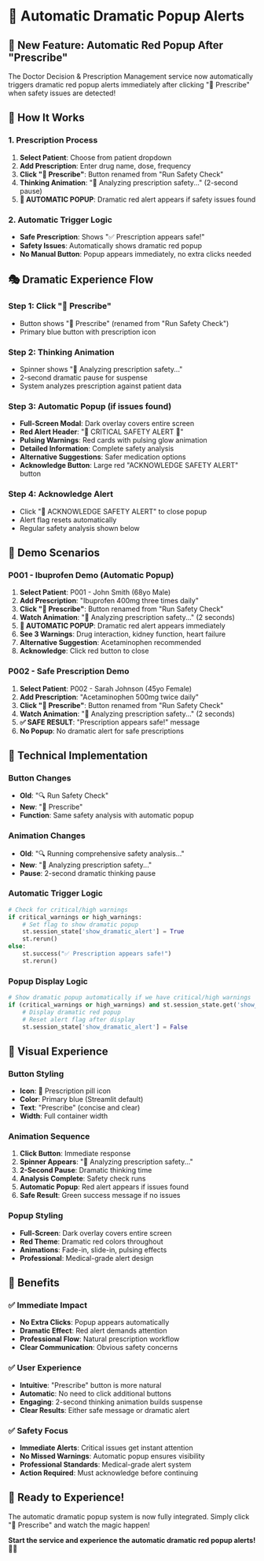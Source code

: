 # 🚨 Automatic Dramatic Popup Alerts

## 🎯 New Feature: Automatic Red Popup After "Prescribe"

The Doctor Decision & Prescription Management service now automatically triggers dramatic red popup alerts immediately after clicking "💊 Prescribe" when safety issues are detected!

## 🚀 How It Works

### **1. Prescription Process**
1. **Select Patient**: Choose from patient dropdown
2. **Add Prescription**: Enter drug name, dose, frequency
3. **Click "💊 Prescribe"**: Button renamed from "Run Safety Check"
4. **Thinking Animation**: "🧠 Analyzing prescription safety..." (2-second pause)
5. **🚨 AUTOMATIC POPUP**: Dramatic red alert appears if safety issues found

### **2. Automatic Trigger Logic**
- **Safe Prescription**: Shows "✅ Prescription appears safe!"
- **Safety Issues**: Automatically shows dramatic red popup
- **No Manual Button**: Popup appears immediately, no extra clicks needed

## 🎭 Dramatic Experience Flow

### **Step 1: Click "💊 Prescribe"**
- Button shows "💊 Prescribe" (renamed from "Run Safety Check")
- Primary blue button with prescription icon

### **Step 2: Thinking Animation**
- Spinner shows "🧠 Analyzing prescription safety..."
- 2-second dramatic pause for suspense
- System analyzes prescription against patient data

### **Step 3: Automatic Popup (if issues found)**
- **Full-Screen Modal**: Dark overlay covers entire screen
- **Red Alert Header**: "🚨 CRITICAL SAFETY ALERT 🚨"
- **Pulsing Warnings**: Red cards with pulsing glow animation
- **Detailed Information**: Complete safety analysis
- **Alternative Suggestions**: Safer medication options
- **Acknowledge Button**: Large red "ACKNOWLEDGE SAFETY ALERT" button

### **Step 4: Acknowledge Alert**
- Click "🚨 ACKNOWLEDGE SAFETY ALERT" to close popup
- Alert flag resets automatically
- Regular safety analysis shown below

## 🎯 Demo Scenarios

### **P001 - Ibuprofen Demo (Automatic Popup)**
1. **Select Patient**: P001 - John Smith (68yo Male)
2. **Add Prescription**: "Ibuprofen 400mg three times daily"
3. **Click "💊 Prescribe"**: Button renamed from "Run Safety Check"
4. **Watch Animation**: "🧠 Analyzing prescription safety..." (2 seconds)
5. **🚨 AUTOMATIC POPUP**: Dramatic red alert appears immediately
6. **See 3 Warnings**: Drug interaction, kidney function, heart failure
7. **Alternative Suggestion**: Acetaminophen recommended
8. **Acknowledge**: Click red button to close

### **P002 - Safe Prescription Demo**
1. **Select Patient**: P002 - Sarah Johnson (45yo Female)
2. **Add Prescription**: "Acetaminophen 500mg twice daily"
3. **Click "💊 Prescribe"**: Button renamed from "Run Safety Check"
4. **Watch Animation**: "🧠 Analyzing prescription safety..." (2 seconds)
5. **✅ SAFE RESULT**: "Prescription appears safe!" message
6. **No Popup**: No dramatic alert for safe prescriptions

## 🔧 Technical Implementation

### **Button Changes**
- **Old**: "🔍 Run Safety Check"
- **New**: "💊 Prescribe"
- **Function**: Same safety analysis with automatic popup

### **Animation Changes**
- **Old**: "🔍 Running comprehensive safety analysis..."
- **New**: "🧠 Analyzing prescription safety..."
- **Pause**: 2-second dramatic thinking pause

### **Automatic Trigger Logic**
```python
# Check for critical/high warnings
if critical_warnings or high_warnings:
    # Set flag to show dramatic popup
    st.session_state['show_dramatic_alert'] = True
    st.rerun()
else:
    st.success("✅ Prescription appears safe!")
    st.rerun()
```

### **Popup Display Logic**
```python
# Show dramatic popup automatically if we have critical/high warnings
if (critical_warnings or high_warnings) and st.session_state.get('show_dramatic_alert', False):
    # Display dramatic red popup
    # Reset alert flag after display
    st.session_state['show_dramatic_alert'] = False
```

## 🎨 Visual Experience

### **Button Styling**
- **Icon**: 💊 Prescription pill icon
- **Color**: Primary blue (Streamlit default)
- **Text**: "Prescribe" (concise and clear)
- **Width**: Full container width

### **Animation Sequence**
1. **Click Button**: Immediate response
2. **Spinner Appears**: "🧠 Analyzing prescription safety..."
3. **2-Second Pause**: Dramatic thinking time
4. **Analysis Complete**: Safety check runs
5. **Automatic Popup**: Red alert appears if issues found
6. **Safe Result**: Green success message if no issues

### **Popup Styling**
- **Full-Screen**: Dark overlay covers entire screen
- **Red Theme**: Dramatic red colors throughout
- **Animations**: Fade-in, slide-in, pulsing effects
- **Professional**: Medical-grade alert design

## 🎉 Benefits

### **✅ Immediate Impact**
- **No Extra Clicks**: Popup appears automatically
- **Dramatic Effect**: Red alert demands attention
- **Professional Flow**: Natural prescription workflow
- **Clear Communication**: Obvious safety concerns

### **✅ User Experience**
- **Intuitive**: "Prescribe" button is more natural
- **Automatic**: No need to click additional buttons
- **Engaging**: 2-second thinking animation builds suspense
- **Clear Results**: Either safe message or dramatic alert

### **✅ Safety Focus**
- **Immediate Alerts**: Critical issues get instant attention
- **No Missed Warnings**: Automatic popup ensures visibility
- **Professional Standards**: Medical-grade alert system
- **Action Required**: Must acknowledge before continuing

## 🚀 Ready to Experience!

The automatic dramatic popup system is now fully integrated. Simply click "💊 Prescribe" and watch the magic happen!

**Start the service and experience the automatic dramatic red popup alerts!** 🚨🎉
